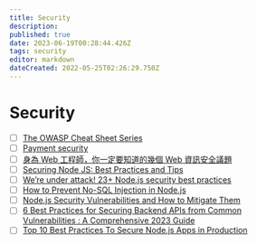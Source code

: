 ```yaml
---
title: Security
description: 
published: true
date: 2023-06-19T00:28:44.426Z
tags: security
editor: markdown
dateCreated: 2022-05-25T02:26:29.750Z
---
```


# Security
- [ ] [The OWASP Cheat Sheet Series](https://cheatsheetseries.owasp.org/index.html)
- [ ] [Payment security](https://blog.bytebytego.com/p/payment-security?utm_source=profile&utm_medium=reader2)
- [ ] [身為 Web 工程師，你一定要知道的幾個 Web 資訊安全議題](https://medium.com/starbugs/%E8%BA%AB%E7%82%BA-web-%E5%B7%A5%E7%A8%8B%E5%B8%AB-%E4%BD%A0%E4%B8%80%E5%AE%9A%E8%A6%81%E7%9F%A5%E9%81%93%E7%9A%84%E5%B9%BE%E5%80%8B-web-%E8%B3%87%E8%A8%8A%E5%AE%89%E5%85%A8%E8%AD%B0%E9%A1%8C-29b8a4af6e13)
- [ ] [Securing Node JS: Best Practices and Tips](https://mobileappcircular.com/making-node-js-secure-50820cee0e63)
- [ ] [We’re under attack! 23+ Node.js security best practices](https://medium.com/@nodepractices/were-under-attack-23-node-js-security-best-practices-e33c146cb87d)
- [ ] [How to Prevent No-SQL Injection in Node.js](https://levelup.gitconnected.com/how-to-prevent-no-sql-injection-in-node-js-e743cf7d3771)
- [ ] [Node.js Security Vulnerabilities and How to Mitigate Them](https://medium.com/@adarsh_d/fortifying-node-js-applications-mitigating-security-vulnerabilities-for-a-robust-defense-5e8361f8fbc8)
- [ ] [6 Best Practices for Securing Backend APIs from Common Vulnerabilities : A Comprehensive 2023 Guide](https://sandydev.medium.com/6-best-practices-for-securing-backend-apis-from-common-vulnerabilities-a-comprehensive-2023-guide-cd15d5225b1f)
- [ ] [Top 10 Best Practices To Secure Node.js Apps in Production](https://levelup.gitconnected.com/top-10-best-practices-to-secure-node-js-apps-in-production-916c69fcb43f)